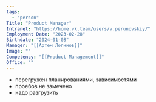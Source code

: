 ```yaml
---
tags:
  - "person"
Title: "Product Manager"
Intranet: "https://home.vk.team/users/v.perunovskiy/"
Employment Date: "2023-02-28"
Birthdate: "2024-01-08"
Manager: "[[Артем Логинов]]"
Image: ""
Competency: "[[Product Management]]"
Office: ""
---
```

- перегружен планированиями, зависимостями
- проебов не замечено
- надо разгрузить